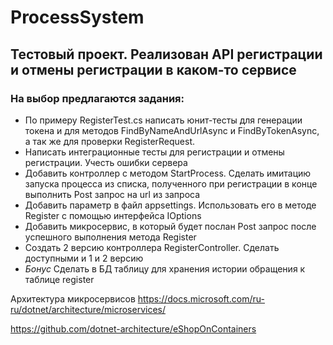 # ProcessSystem
## Тестовый проект. Реализован API регистрации и отмены регистрации в каком-то сервисе

### На выбор предлагаются задания:

* По примеру RegisterTest.cs написать юнит-тесты для генерации токена и для методов FindByNameAndUrlAsync и FindByTokenAsync, а так же для проверки RegisterRequest.
* Написать интеграционные тесты для регистрации и отмены регистрации. Учесть ошибки сервера
* Добавить контроллер с методом StartProcess. Сделать имитацию запуска процесса из списка, полученного при регистрации в конце выполнить Post запрос на url из запроса
* Добавить параметр в файл appsettings. Использовать его в методе Register с помощью интерфейса IOptions
* Добавить микросервис, в который будет послан Post запрос после успешного выполнения метода Register
* Создать 2 версию контроллера RegisterController. Сделать доступными и 1 и 2 версию
* _Бонус_ Сделать в БД таблицу для хранения истории обращения к таблице register


Архитектура микросервисов
https://docs.microsoft.com/ru-ru/dotnet/architecture/microservices/

https://github.com/dotnet-architecture/eShopOnContainers
